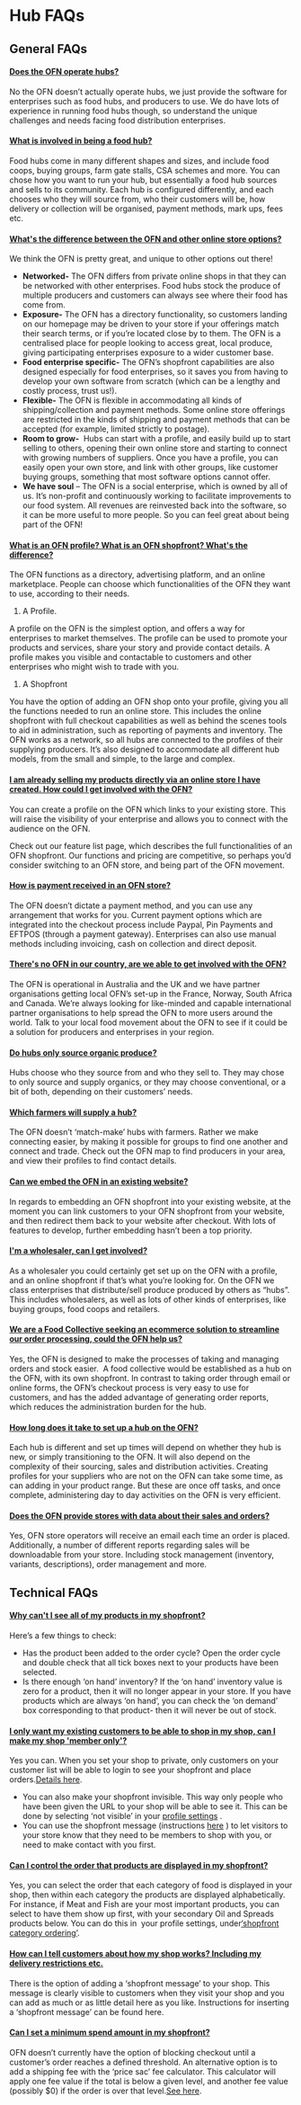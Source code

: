 # Hub FAQs

## General FAQs

#### [Does the OFN operate hubs?](https://openfoodnetwork.org/user-guide/faqs/hub-faqs/#1484698117362-029e966c-4bcf)

No the OFN doesn’t actually operate hubs, we just provide the software for enterprises such as food hubs, and producers to use. We do have lots of experience in running food hubs though, so understand the unique challenges and needs facing food distribution enterprises.

#### [What is involved in being a food hub?](https://openfoodnetwork.org/user-guide/faqs/hub-faqs/#1484698015370-56192b60-d475)

Food hubs come in many different shapes and sizes, and include food coops, buying groups, farm gate stalls, CSA schemes and more. You can chose how you want to run your hub, but essentially a food hub sources and sells to its community. Each hub is configured differently, and each chooses who they will source from, who their customers will be, how delivery or collection will be organised, payment methods, mark ups, fees etc.

#### [What's the difference between the OFN and other online store options?](https://openfoodnetwork.org/user-guide/faqs/hub-faqs/#1484698112512-3b5bcaa4-a0dd)

We think the OFN is pretty great, and unique to other options out there!

* **Networked-**
  The OFN differs from private online shops in that they can be networked with other enterprises. Food hubs stock the produce of multiple producers and customers can always see where their food has come from.
* **Exposure-**
  The OFN has a directory functionality, so customers landing on our homepage may be driven to your store if your offerings match their search terms, or if you’re located close by to them. The OFN is a centralised place for people looking to access great, local produce, giving participating enterprises exposure to a wider customer base.
* **Food enterprise specific-**
  The OFN’s shopfront capabilities are also designed especially for food enterprises, so it saves you from having to develop your own software from scratch \(which can be a lengthy and costly process, trust us!\).
* **Flexible-**
  The OFN is flexible in accommodating all kinds of shipping/collection and payment methods. Some online store offerings are restricted in the kinds of shipping and payment methods that can be accepted \(for example, limited strictly to postage\).
* **Room to grow-**
   Hubs can start with a profile, and easily build up to start selling to others, opening their own online store and starting to connect with growing numbers of suppliers. Once you have a profile, you can easily open your own store, and link with other groups, like customer buying groups, something that most software options cannot offer.
* **We have soul**
  – The OFN is a social enterprise, which is owned by all of us. It’s non-profit and continuously working to facilitate improvements to our food system. All revenues are reinvested back into the software, so it can be more useful to more people. So you can feel great about being part of the OFN!

#### [What is an OFN profile? What is an OFN shopfront? What's the difference?](https://openfoodnetwork.org/user-guide/faqs/hub-faqs/#1484698019996-836bc6df-6165)

The OFN functions as a directory, advertising platform, and an online marketplace. People can choose which functionalities of the OFN they want to use, according to their needs.

1. A Profile.

A profile on the OFN is the simplest option, and offers a way for enterprises to market themselves. The profile can be used to promote your products and services, share your story and provide contact details. A profile makes you visible and contactable to customers and other enterprises who might wish to trade with you.

1. A Shopfront

You have the option of adding an OFN shop onto your profile, giving you all the functions needed to run an online store. This includes the online shopfront with full checkout capabilities as well as behind the scenes tools to aid in administration, such as reporting of payments and inventory. The OFN works as a network, so all hubs are connected to the profiles of their supplying producers. It’s also designed to accommodate all different hub models, from the small and simple, to the large and complex.

#### [I am already selling my products directly via an online store I have created. How could I get involved with the OFN?](https://openfoodnetwork.org/user-guide/faqs/hub-faqs/#1484697918412-b12f91a7-7889)

You can create a profile on the OFN which links to your existing store. This will raise the visibility of your enterprise and allows you to connect with the audience on the OFN.

Check out our feature list page, which describes the full functionalities of an OFN shopfront. Our functions and pricing are competitive, so perhaps you’d consider switching to an OFN store, and being part of the OFN movement.

#### [How is payment received in an OFN store?](https://openfoodnetwork.org/user-guide/faqs/hub-faqs/#1484697917258-4cd6655f-b7c3)

The OFN doesn’t dictate a payment method, and you can use any arrangement that works for you. Current payment options which are integrated into the checkout process include Paypal, Pin Payments and EFTPOS \(through a payment gateway\). Enterprises can also use manual methods including invoicing, cash on collection and direct deposit.

#### [There's no OFN in our country, are we able to get involved with the OFN?](https://openfoodnetwork.org/user-guide/faqs/hub-faqs/#1484697793998-650b79a9-3d77)

The OFN is operational in Australia and the UK and we have partner organisations getting local OFN’s set-up in the France, Norway, South Africa and Canada. We’re always looking for like-minded and capable international partner organisations to help spread the OFN to more users around the world. Talk to your local food movement about the OFN to see if it could be a solution for producers and enterprises in your region.

#### [Do hubs only source organic produce?](https://openfoodnetwork.org/user-guide/faqs/hub-faqs/#1484697795356-576145f9-c14a)

Hubs choose who they source from and who they sell to. They may chose to only source and supply organics, or they may choose conventional, or a bit of both, depending on their customers’ needs.

#### [Which farmers will supply a hub?](https://openfoodnetwork.org/user-guide/faqs/hub-faqs/#1484697754413-d29a52db-71ab)

The OFN doesn’t ‘match-make’ hubs with farmers. Rather we make connecting easier, by making it possible for groups to find one another and connect and trade. Check out the OFN map to find producers in your area, and view their profiles to find contact details.

#### [Can we embed the OFN in an existing website?](https://openfoodnetwork.org/user-guide/faqs/hub-faqs/#1484697486357-c2cdf2dc-e3f4)

In regards to embedding an OFN shopfront into your existing website, at the moment you can link customers to your OFN shopfront from your website, and then redirect them back to your website after checkout. With lots of features to develop, further embedding hasn’t been a top priority.

#### [I'm a wholesaler, can I get involved?](https://openfoodnetwork.org/user-guide/faqs/hub-faqs/#1484697486442-40054c8c-1f11)

As a wholesaler you could certainly get set up on the OFN with a profile, and an online shopfront if that’s what you’re looking for. On the OFN we class enterprises that distribute/sell produce produced by others as “hubs”. This includes wholesalers, as well as lots of other kinds of enterprises, like buying groups, food coops and retailers.

#### [We are a Food Collective seeking an ecommerce solution to streamline our order processing, could the OFN help us?](https://openfoodnetwork.org/user-guide/faqs/hub-faqs/#1484697602897-af43effc-40e6)

Yes, the OFN is designed to make the processes of taking and managing orders and stock easier.  A food collective would be established as a hub on the OFN, with its own shopfront. In contrast to taking order through email or online forms, the OFN’s checkout process is very easy to use for customers, and has the added advantage of generating order reports, which reduces the administration burden for the hub.

#### [How long does it take to set up a hub on the OFN?](https://openfoodnetwork.org/user-guide/faqs/hub-faqs/#1484697643142-8608c964-ce7d)

Each hub is different and set up times will depend on whether they hub is new, or simply transitioning to the OFN. It will also depend on the complexity of their sourcing, sales and distribution activities. Creating profiles for your suppliers who are not on the OFN can take some time, as can adding in your product range. But these are once off tasks, and once complete, administering day to day activities on the OFN is very efficient.

#### [Does the OFN provide stores with data about their sales and orders?](https://openfoodnetwork.org/user-guide/faqs/hub-faqs/#1484697704595-6a9cc7b7-c1cb)

Yes, OFN store operators will receive an email each time an order is placed. Additionally, a number of different reports regarding sales will be downloadable from your store. Including stock management \(inventory, variants, descriptions\), order management and more.

## Technical FAQs

#### [Why can't I see all of my products in my shopfront?](https://openfoodnetwork.org/user-guide/faqs/hub-faqs/#1484696613634-4325d092-7154)

Here’s a few things to check:

* Has the product been added to the order cycle? Open the order cycle and double check that all tick boxes next to your products have been selected.
* Is there enough ‘on hand’ inventory? If the ‘on hand’ inventory value is zero for a product, then it will no longer appear in your store. If you have products which are always ‘on hand’, you can check the ‘on demand’ box corresponding to that product- then it will never be out of stock.

#### [I only want my existing customers to be able to shop in my shop, can I make my shop 'member only'?](https://openfoodnetwork.org/user-guide/faqs/hub-faqs/#1484695900160-0d1d61ef-2776)

Yes you can. When you set your shop to private, only customers on your customer list will be able to login to see your shopfront and place orders.[Details here](https://openfoodnetwork.org/user-guide/advanced-features/private-shopfronts/).

* You can also make your shopfront invisible. This way only people who have been given the URL to your shop will be able to see it. This can be done by selecting ‘not visible’ in your
  [profile settings](http://openfoodnetwork.org/platform/user-guide/producer-set-up-guide/your-profile/)
  .
* You can use the shopfront message \(instructions
  [here](http://openfoodnetwork.org/platform/user-guide/producer-set-up-guide/your-profile/)
  \) to let visitors to your store know that they need to be members to shop with you, or need to make contact with you first.

#### [Can I control the order that products are displayed in my shopfront?](https://openfoodnetwork.org/user-guide/faqs/hub-faqs/#1484695900219-bdd4c848-4cfe)

Yes, you can select the order that each category of food is displayed in your shop, then within each category the products are displayed alphabetically. For instance, if Meat and Fish are your most important products, you can select to have them show up first, with your secondary Oil and Spreads products below. You can do this in  your profile settings, under[‘shopfront category ordering’](http://openfoodnetwork.org/platform/user-guide/producer-set-up-guide/your-profile/).

#### [How can I tell customers about how my shop works? Including my delivery restrictions etc.](https://openfoodnetwork.org/user-guide/faqs/hub-faqs/#1484696747723-b504ae36-f88e)

There is the option of adding a ‘shopfront message’ to your shop. This message is clearly visible to customers when they visit your shop and you can add as much or as little detail here as you like. Instructions for inserting a ‘shopfront message’ can be found here.

#### [Can I set a minimum spend amount in my shopfront?](https://openfoodnetwork.org/user-guide/faqs/hub-faqs/#1487293496864-ffd29a28-48c4)

OFN doesn’t currently have the option of blocking checkout until a customer’s order reaches a defined threshold. An alternative option is to add a shipping fee with the ‘price sac’ fee calculator. This calculator will apply one fee value if the total is below a given level, and another fee value \(possibly $0\) if the order is over that level.[See here](https://openfoodnetwork.org/user-guide/hubs-set-up-guide/shipping-methods/).



